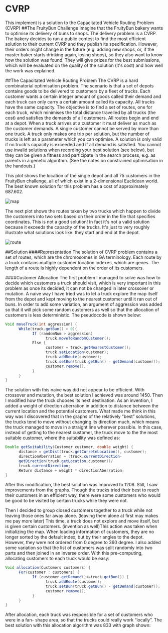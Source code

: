 CVRP
====

This implement is a solution to the Capacitated Vehicle Routing Problem (CVRP)
##The FruityBun Challenge
Imagine that the FruityBun bakery wants to optimise its delivery of buns to shops. The delivery problem is a CVRP. The bakery decides to run a public contest to find the most efficient solution to their current CVRP and they publish its specification. However, their orders might change in the future (e.g. adding new shops, or, if the master baker starts drinking again, losing shops), so they also want to know how the solution was found. They will give prizes for the best submissions, which will be evaluated on the quality of the solution (it's cost) and how well the work was explained.

##The Capacitated Vehicle Routing Problem
The CVRP is a hard combinatorial optimisation problem. The scenario is that a set of depots contains goods to be delivered to customers by a fleet of trucks. Each customer wants a certain integer amount of goods called their demand and each truck can only carry a certain amount called its capacity. All trucks have the same capacity. The objective is to find a set of routes, one for each truck, which minimises the total distance travelled by all trucks (the cost) and satisfies the demands of all customers. All routes begin and end at a depot. When a truck arrives at a customer it must deliver as much as the customer demands. A single customer cannot be served by more than one truck. A truck only makes one trip per solution, but the number of trucks is left as a parameter which you can optimise. A solution is only valid if no truck's capacity is exceeded and if all demand is satisfied. You cannot use invalid solutions when recording your best solution (see below), but they can be given a fitness and participate in the search process, e.g. as parents in a genetic algorithm. (See the notes on constrained optimisation in the handouts.)

This plot shows the location of the single depot and all 75 customers in the FruityBun challenge, all of which exist in a 2-dimensional Euclidean world. The best known solution for this problem has a cost of approximately 687.602.

![map](http://www.mftp.info/20140202/1392082062x1927178161.png)

The next plot shows the routes taken by two trucks which happen to divide the customers into two sets based on their order in the file that specifies coordinates. This is not a good solution! In fact it's not a valid solution because it exceeds the capacity of the trucks. It's just to very roughly illustrate what solutions look like: they start and end at the depot.

![route](http://www.mftp.info/20140202/1392082142x1927178161.png)

##Solution
####Representation
The solution of CVRP problem contains a set of routes, which are the chromosomes in GA terminology. Each route by a truck contains multiple customer location indexes, which are genes. The length of a route is highly dependent on the order of its customers.

####Customer Allocation
The first problem I managed to solve was how to decide which customers a truck should visit, which is very important in this problem as once its decided, it can not be changed in later crossover or mutation. A naive way I have tried was to let a truck explore the map itself from the depot and kept moving to the nearest customer until it ran out of buns. In order to add some variation, an argument of aggression was added so that it will pick some random customers as well so that the allocation of customers is less deterministic. The pseudocode is shown below:
```Java
Void moveTruck(int aggression) {
      While(truck.getBun() > 0){
            If (randomNum > aggression)
                  truck.moveToRandomCustomer();
            Else {
                  customer = truck.getNearestCustomer();
                  truck.setLocation(customer);
                  truck.addRoute(customer);
                  truck.setBun(truck.getBun() - getDemand(customer));
                  customer.remove();
            } 
      }
}
```
The solution with this naive way did not appear to be efficient. With crossover and mutation, the best solution I achieved was around 1450. Then I modified how the truck chooses its next destination. As an invention, I added a weight of direction aberration in addition to distance between the current location and the potential customers. What made me think in this way was I discovered that in the graphs of the relatively “best” solutions, the trucks tend to move without changing its direction much, which means the truck managed to move in a straight line wherever possible. In this case, instead of getting to the nearest customer, the truck move to the the most suitable customer, where the suitability was defined as:
```Java
Double getSuitability(Customer customer, double weight) {
      distance = getDist(truck.getCurretnLocation(), customer);
      directionAberration = (truck.currentDirection-
      getDirection(truck.getLocation,customer))/
      truck.currentDirection;
      Return distance + weight * directionAberration;
}
```
After this modification, the best solution was improved to 1208. Still, I saw improvements from the graphs. Though the trucks tried their best to reach their customers in an efficient way, there were some customers who would be good to be visited by certain trucks while they were not.

Then I decided to group closed customers together to a truck while not leaving those ones far away alone. (leaving them alone at first may makes me pay more later) This time, a truck does not explore and move itself, but is given certain customers. (invention as well)This action was taken when initializing the map. When loading information of customers, they are no longer sorted by the default index, but by their angles to the depot. However, they were not ordered from 0 degree to 360 degree. I also added some variation so that the list of customers was split randomly into two parts and then joined in an inverse order. With this pre-computing, allocating customers to each truck would be easy:
```Java
Void allocation(Customers customers) {
      For(customer : customers) {
            If (customer.getDemand()<=truck.getBun()) {
                  truck.addRoute(customer);
                  truck.setBun(truck.getBun() - getDemand(customer));
                  customer.remove();
            } 
      }
}
```
After allocation, each truck was responsible for a set of customers who were in a fan- shape area, so that the trucks could really work “locally”. The best solution with this allocation algorithm was 833 with graph shown:
